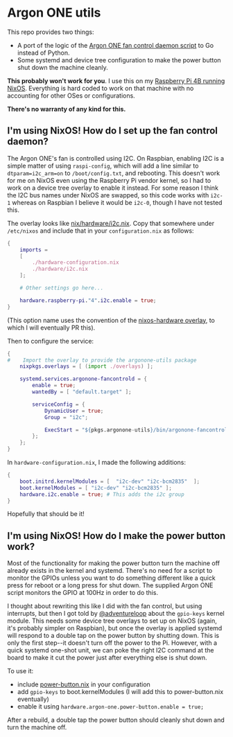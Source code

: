 # Argon ONE utils

This repo provides two things:

* A port of the logic of the [Argon ONE fan control daemon script](https://download.argon40.com/argon1.sh) to Go instead of Python.
* Some systemd and device tree configuration to make the power button shut down the machine cleanly.

**This probably won't work for you**. I use this on my [Raspberry Pi 4B running NixOS](https://mgdm.net/weblog/nixos-on-raspberry-pi-4/). Everything is hard coded to work on that machine with no accounting for other OSes or configurations.

**There's no warranty of any kind for this.**

## I'm using NixOS! How do I set up the fan control daemon?

The Argon ONE's fan is controlled using I2C. On Raspbian, enabling I2C is a simple matter of using `raspi-config`, which will add a line similar to `dtparam=i2c_arm=on` to `/boot/config.txt`, and rebooting. This doesn't work for me on NixOS even using the Raspberry Pi vendor kernel, so I had to work on a device tree overlay to enable it instead. For some reason I think the I2C bus names under NixOS are swapped, so this code works with `i2c-1` whereas on Raspbian I believe it would be `i2c-0`, though I have not tested this.

The overlay looks like [nix/hardware/i2c.nix](nix/hardware/i2c.nix). Copy that somewhere under `/etc/nixos` and include that in your `configuration.nix` as follows:

```nix
{   
    imports =
    [
        ./hardware-configuration.nix
        ./hardware/i2c.nix
    ];

    # Other settings go here...

    hardware.raspberry-pi."4".i2c.enable = true;
}
```

(This option name uses the convention of the [nixos-hardware overlay](https://github.com/NixOS/nixos-hardware/), to which I will eventually PR this).

Then to configure the service:

```nix
{
#    Import the overlay to provide the argonone-utils package
    nixpkgs.overlays = [ (import ./overlays) ];

    systemd.services.argonone-fancontrold = {
        enable = true;
        wantedBy = [ "default.target" ];

        serviceConfig = {
            DynamicUser = true;
            Group = "i2c";

            ExecStart = "${pkgs.argonone-utils}/bin/argonone-fancontrold";
        };
    };
}
```

In `hardware-configuration.nix`, I made the following additions:

```nix
{
    boot.initrd.kernelModules = [  "i2c-dev" "i2c-bcm2835"  ];
    boot.kernelModules = [ "i2c-dev" "i2c-bcm2835" ];
    hardware.i2c.enable = true; # This adds the i2c group
}
```

Hopefully that should be it!

## I'm using NixOS! How do I make the power button work?

Most of the functionality for making the power button turn the machine off already exists in the kernel and systemd. There's no need for a script to monitor the GPIOs unless you want to do something different like a quick press for reboot or a long press for shut down. The supplied Argon ONE script monitors the GPIO at 100Hz in order to do this. 

I thought about rewriting this like I did with the fan control, but using interrupts, but then I got told by [@adventureloop](https://github.com/adventureloop/) about the `gpio-keys` kernel module. This needs some device tree overlays to set up on NixOS (again, it's probably simpler on Raspbian), but once the overlay is applied systemd will respond to a double tap on the power button by shutting down. This is only the first step--it doesn't turn off the power to the Pi. However, with a quick systemd one-shot unit, we can poke the right I2C command at the board to make it cut the power just after everything else is shut down.

To use it:
* include [power-button.nix](nix/hardware/power-button.nix) in your configuration
* add `gpio-keys` to boot.kernelModules (I will add this to power-button.nix eventually)
* enable it using `hardware.argon-one.power-button.enable = true;`

After a rebuild, a double tap the power button should cleanly shut down and turn the machine off.
